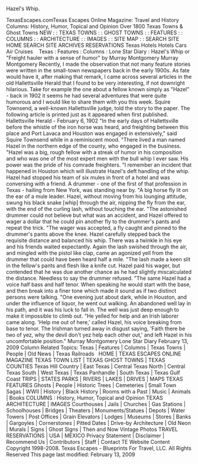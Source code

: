 Hazel's Whip.

TexasEscapes.comTexas Escapes Online Magazine: Travel and History Columns: History, Humor, Topical and Opinion Over 1800 Texas Towns & Ghost Towns NEW : : TEXAS TOWNS : : GHOST TOWNS : : FEATURES : : COLUMNS : : ARCHITECTURE : : IMAGES : : SITE MAP : : SEARCH SITE HOME SEARCH SITE ARCHIVES RESERVATIONS Texas Hotels Hotels Cars Air Cruises    Texas : Features : Columns : Lone Star Diary : Hazel's Whip or "Freight hauler with a sense of humor" by Murray Montgomery Murray Montgomery Recently, I made the observation that not many feature stories were written in the small-town newspapers back in the early 1900s. As fate would have it, after making that remark, I came across several articles in the old Hallettsville Herald that I found to be very interesting, if not downright hilarious. Take for example the one about a fellow known simply as "Hazel" - back in 1902 it seems he had several adventures that were quite humorous and I would like to share them with you this week. Squire Townsend, a well-known Hallettsville judge, told the story to the paper. The following article is printed just as it appeared when first published. Hallettsville Herald - February 6, 1902 "In the early days of Hallettsville before the whistle of the iron horse was heard, and freighting between this place and Port Lavaca and Houston was engaged in extensively," said Squire Townsend while in a reminiscent mood. "There lived a man named Hazel in the northern edge of the county, who engaged in the business. "Hazel was a big, rough fellow with a streak of humor in his composition and who was one of the most expert men with the bull whip I ever saw. His power was the pride of his comrade freighters. "I remember an incident that happened in Houston which will illustrate Hazel's deft handling of the whip. Hazel had stopped his team of six mules in front of a hotel and was conversing with a friend. A drummer - one of the first of that profession in Texas - hailing from New York, was standing near by. "A big horse fly lit on the ear of a mule leader. Hazel, without moving from his lounging attitude, swung his black snake [whip] through the air, nipping the fly from the ear, with the end of the curling lash, without touching the ear. "The astonished drummer could not believe but what was an accident, and Hazel offered to wager a dollar that he could pin another fly to the drummer's pants and repeat the trick. "The wager was accepted, a fly caught and pinned to the drummer's pants above the knee. Hazel carefully stepped back the requisite distance and balanced his whip. There was a twinkle in his eye and his friends waited expectantly. Again the lash swished through the air, and mingled with the pistol like clap, came an agonized yell from the drummer that could have been heard half a mile. "The lash made a keen slit in the fellow's pants and flesh like a knife cut. Hazel paid his wager, but contended that he was due another chance as he had slightly miscalculated the distance. Needless to say the drummer refused. "The same Hazel had a voice half bass and half tenor. When speaking he would start with the base, and then break into a finer tone which made it sound as if two distinct persons were talking. "One evening just about dark, while in Houston, and under the influence of liquor, he went out walking. An abandoned well lay in his path, and it was his luck to fall in. The well was just deep enough to make it impossible to climb out. "He yelled for help and an Irish laborer came along. 'Help me out of here,' called Hazel, his voice breaking from base to tenor. The Irishman turned away in disgust saying, 'Faith there be two of yez, why the devil don't yez help each other out,' and left Hazel in his uncomfortable position." Murray Montgomery Lone Star Diary February 13, 2009 Column Related Topics: Texas | Features | Columns | Texas Towns | People | Old News | Texas Railroads   HOME | TEXAS ESCAPES ONLINE MAGAZINE TEXAS TOWN LIST | TEXAS GHOST TOWNS | TEXAS COUNTIES Texas Hill Country | East Texas | Central Texas North | Central Texas South | West Texas | Texas Panhandle | South Texas | Texas Gulf Coast TRIPS | STATES PARKS | RIVERS | LAKES | DRIVES | MAPS TEXAS FEATURES Ghosts | People | Historic Trees | Cemeteries | Small Town Sagas | WWII | History | Black History | Rooms with a Past | Music | Animals | Books COLUMNS : History, Humor, Topical and Opinion TEXAS ARCHITECTURE | IMAGES Courthouses | Jails | Churches | Gas Stations | Schoolhouses | Bridges | Theaters | Monuments/Statues | Depots | Water Towers | Post Offices | Grain Elevators | Lodges | Museums | Stores | Banks | Gargoyles | Cornerstones | Pitted Dates | Drive-by Architecture | Old Neon | Murals | Signs | Ghost Signs | Then and Now Vintage Photos TRAVEL RESERVATIONS | USA | MEXICO Privacy Statement | Disclaimer | Recommend Us | Contributors | Staff | Contact TE Website Content Copyright 1998-2008. Texas Escapes - Blueprints For Travel, LLC. All Rights Reserved This page last modified: February 13, 2009
